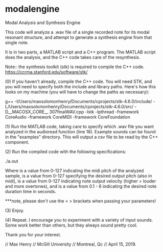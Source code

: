 # modalengine
Modal Analysis and Synthesis Engine

This code will analyze a .wav file of a single recorded note for its modal resonant structure, and attempt to generate a synthesis engine from that single note.

It is in two parts, a MATLAB script and a C++ program.  The MATLAB script does the analysis, and the C++ code takes care of the resynthesis.  

Note:: the synthesis toolkit (stk) is required to compile the C++ code.
https://ccrma.stanford.edu/software/stk/

(0) If you haven't already, compile the C++ code.  You will need STK, and you will need to specify both the include and library paths.  Here's how this looks on my machine (you will have to change the paths as necessary):

g++ -I/Users/maxsolomonhenry/Documents/cprojects/stk-4.6.0/include/ -L/Users/maxsolomonhenry/Documents/cprojects/stk-4.6.0/src/ -D__MACOSX_CORE__ 307finalWAV.cpp -lstk -lpthread -framework CoreAudio -framework CoreMIDI -framework CoreFoundation

(1) Run the MATLAB code, taking care to specify which .wav file you want analyzed in the audioread function (line 18).  Example sounds can be found in the "examples" directory.  This will output a csv file to be read by the C++ component.

(2) Run the compiled code with the following specifications:

./a.out <notein> <noteout> <velocity> <duration>

Where <notein> is a value from 0-127 indicating the midi pitch of the analyzed sample,
<noteout> is a value from 0-127 specifying the desired output pitch (also in midi),
<velocity> is a value from 0-127 indicating note output velocity (higher = louder and more overtones), and
<duration> is a value from 0.1 - 6 indicating the desired note duration time in seconds.

***note, please don't use the < > brackets when passing your parameters!

(3) Enjoy.

(4) Repeat.  I encourage you to experiment with a variety of input sounds.  Some work better than others, but they always sound pretty cool.

Thank you for your interest.

// Max Henry
// McGill University
// Montreal, Qc
// April 15, 2019.
